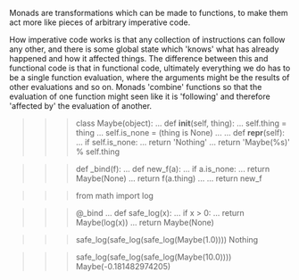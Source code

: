 Monads are transformations which can be made to functions, to make them act more like pieces of arbitrary imperative code.

How imperative code works is that any collection of instructions can follow any other, and there is some global state which 'knows' what has already happened and how it affected things. The difference between this and functional code is that in functional code, ultimately everything we do has to be a single function evaluation, where the arguments might be the results of other evaluations and so on. Monads 'combine' functions so that the evaluation of one function might seen like it is 'following' and therefore 'affected by' the evaluation of another.

>>> class Maybe(object):
...     def __init__(self, thing):
...         self.thing = thing
...         self.is_none = (thing is None)
...
...     def __repr__(self):
...         if self.is_none:
...             return 'Nothing'
...         return 'Maybe(%s)' % self.thing

>>> def _bind(f):
...     def new_f(a):
...         if a.is_none:
...             return Maybe(None)
...         return f(a.thing)
...
...     return new_f

>>> from math import log

>>> @_bind
... def safe_log(x):
...     if x > 0:
...         return Maybe(log(x))
...     return Maybe(None)

>>> safe_log(safe_log(safe_log(Maybe(1.0))))
Nothing

>>> safe_log(safe_log(safe_log(Maybe(10.0))))
Maybe(-0.181482974205)
